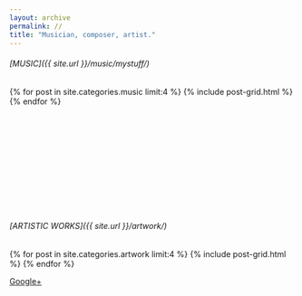 ```yaml
---
layout: archive
permalink: //
title: "Musician, composer, artist."
---
```


###### [MUSIC]({{ site.url }}/music/mystuff/)

<div class="tiles">
{% for post in site.categories.music limit:4 %}
	{% include post-grid.html %}
{% endfor %}
</div><!-- /.tiles -->

<br><br><br><br><br><br><br><br><br><br>

###### [ARTISTIC WORKS]({{ site.url }}/artwork/)

<div class="tiles">
{% for post in site.categories.artwork limit:4 %}
	{% include post-grid.html %}
{% endfor %}
</div><!-- /.tiles -->

<a href="https://plus.google.com/100145965449481004623" rel="publisher">Google+</a>
